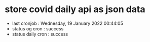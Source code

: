 # store covid daily api as json data

- last cronjob : Wednesday, 19 January 2022 00:44:05
- status og cron : success
- status daily cron : success
      
      